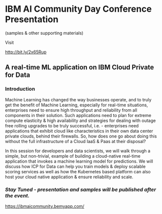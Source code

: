 
# IBM AI Community Day Conference Presentation

(samples & other supporting materials)


Visit

http://bit.ly/2x65Rup






## A real-time ML application on IBM Cloud Private for Data

### Introduction

Machine Learning has changed the way businesses operate, and to truly get the benefit of Machine Learning, especially for real-time situations, enterprises need to ensure high throughput and reliability from all components in their solution. Such applications need to plan for extreme compute elasticity & high availability and strategies for dealing with outage free rolling upgrades to be truly successful, i.e. - enterprises need applications that exhibit cloud like characteristics in their own data center private clouds, behind their firewalls. So, how does one go about doing this without the full infrastructure of a Cloud IaaS & Paas at their disposal?

In this session for developers and data scientists, we will walk through a simple, but non-trivial, example of building a cloud-native real-time application that invokes a machine learning model for predictions. We will discuss how ICP for Data can help you train models & deploy scalable scoring services as well as how the Kubernetes based platform can also host your cloud native application & ensure reliability and scale.

### _Stay Tuned - presentation and samples will be published after the event._


https://ibmaicommunity.bemyapp.com/
